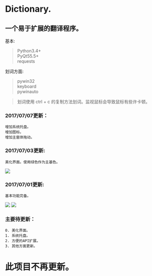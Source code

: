 # Dictionary.

## 一个易于扩展的翻译程序。

基本:
> Python3.4+ <br />
> PyQt55.5+ <br />
> requests <br />

划词方面:
> pywin32 <br />
> keyboard <br />
> pywinauto <br />

> 划词使用 ctrl + c 的复制方法划词。监视鼠标会导致鼠标有些许卡顿。

### 2017/07/07更新： <br />
    增加系统托盘。
    增加图标。
    增加主窗体拖动。

### 2017/07/03更新: <br />
    美化界面。使用绿色作为主基色。

<img src="https://github.com/HuberTRoy/Dictionary/blob/master/showPics/3.jpg">

### 2017/07/01更新: <br />
    基本功能完备。

<img src="https://github.com/HuberTRoy/Dictionary/blob/master/showPics/1.jpg">

<img src="https://github.com/HuberTRoy/Dictionary/blob/master/showPics/2.jpg">


### 主要待更新： <br />
    0. 美化界面。 
    1. 系统托盘。 
    2. 方便的API扩展。
    3. 其他方面更新。

 # 此项目不再更新。